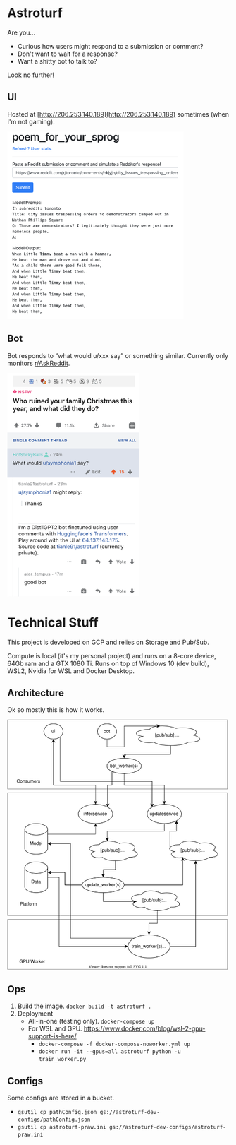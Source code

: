 # Astroturf
Are you...
- Curious how users might respond to a submission or comment?
- Don't want to wait for a response?
- Want a shitty bot to talk to?

Look no further!

## UI
Hosted at [http://206.253.140.189](http://206.253.140.189) sometimes (when I'm not gaming).

<img src="./ui_screenshot.png" width="400">

## Bot
Bot responds to “what would u/xxx say” or something similar. Currently only monitors [r/AskReddit](https://www.reddit.com/r/AskReddit).

<img src="./bot_screenshot.png" width="300">


# Technical Stuff
This project is developed on GCP and relies on Storage and Pub/Sub.

Compute is local (it's my personal project) and runs on a 8-core device, 64Gb ram and a GTX 1080 Ti.
Runs on top of Windows 10 (dev build), WSL2, Nvidia for WSL and Docker Desktop.

## Architecture
Ok so mostly this is how it works.

<img src="./Architecture.svg" width="500">

## Ops
1. Build the image. `docker build -t astroturf .`
2. Deployment
	- All-in-one (testing only). `docker-compose up`
	- For WSL and GPU. https://www.docker.com/blog/wsl-2-gpu-support-is-here/
		- `docker-compose -f docker-compose-noworker.yml up`
		- `docker run -it --gpus=all astroturf python -u train_worker.py`

## Configs
Some configs are stored in a bucket.
- `gsutil cp pathConfig.json gs://astroturf-dev-configs/pathConfig.json`
- `gsutil cp astroturf-praw.ini gs://astroturf-dev-configs/astroturf-praw.ini`
